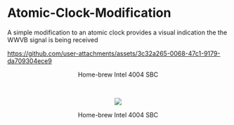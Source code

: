 # Atomic-Clock-Modification
A simple modification to an atomic clock provides a visual indication the the WWVB signal is being received


https://github.com/user-attachments/assets/3c32a265-0068-47c1-9179-da709304ece9
<p align="center">Home-brew Intel 4004 SBC</p><br>

<p align="center"><img src="/images/4004%20SBC.JPG"/>
<p align="center">Home-brew Intel 4004 SBC</p><br>

